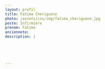 ```yaml
---
layout: profil
title: Fatima Cheriguene
photo: /assets/css/img/fatima_cheriguene.jpg
poste: Infirmière
prenom: Fatima
anciennete: 
description: |
 

  

  
---
```

